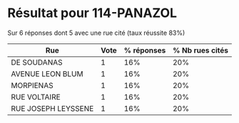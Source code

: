 # Résultat pour 114-PANAZOL

Sur 6 réponses dont 5 avec une rue cité (taux réussite 83%)

| Rue | Vote | % réponses | % Nb rues cités|
|-----|------|------------|----------------|
| DE SOUDANAS | 1 | 16% | 20%|
| AVENUE LEON BLUM | 1 | 16% | 20%|
| MORPIENAS | 1 | 16% | 20%|
| RUE VOLTAIRE | 1 | 16% | 20%|
| RUE JOSEPH LEYSSENE | 1 | 16% | 20%|
